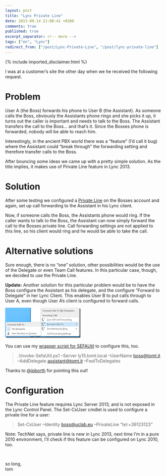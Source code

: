 ```yaml
---
layout: post
title: "Lync Private Line"
date: 2013-09-14 21:08:41 +0200
comments: true
published: true
excerpt_separator: <!-- more -->
tags: ["en", "Lync"]
redirect_from: ["/post/Lync-Private-Line", "/post/lync-private-line"]
---
```

<!-- more -->
{% include imported_disclaimer.html %}
<p>I was at a customer’s site the other day when we he received the following request.</p>  <h1>Problem</h1>  <p>User A (the Boss) forwards his phone to User B (the Assistant). As someone calls the Boss, obviously the Assistants phone rings and she picks it up, it turns out the caller is important and needs to talk to the Boss. The Assistant transfers the call to the Boss… and that’s it. Since the Bosses phone is forwarded, nobody will be able to reach him.</p>  <p>Interestingly, in the ancient PBX world there was a “feature” (I’d call it bug) where the Assistant could “break through” the forwarding setting and therefore transfer calls to the Boss.</p>  <p>After bouncing some ideas we came up with a pretty simple solution. As the title implies, it makes use of Private Line feature in Lync 2013.</p>  <h1>Solution</h1>  <p>After some testing we configured a <a href="http://technet.microsoft.com/en-us/library/gg412728.aspx" target="_blank">Private Line</a> on the Bosses account and again, set up call forwarding to the Assistant in his Lync client.</p>  <p>Now, if someone calls the Boss, the Assistants phone would ring. If the caller wants to talk to the Boss, the Assistant can now simply forward the call to the Bosses private line. Call forwarding settings are not applied to this line, so his client would ring and he would be able to take the call. </p>  <h1>Alternative solutions</h1>  <p>Sure enough, there is no “one” solution, other possibilities would be the use of the Delegate or even Team Call features. In this particular case, though, we decided to use the Private Line.</p>  <p><strong>Update:</strong> Another solution for this particular problem would be to have the Boss configure the Assistant as his delegate, and the configure “Forward to Delegate” in her Lync Client. This enables User B to put calls through to User A, even though User A’s client is configured to forward calls.</p>  <p><a href="/assets/image_568.png"><img title="image" style="border-top: 0px; border-right: 0px; border-bottom: 0px; border-left: 0px; display: inline" border="0" alt="image" src="/assets/image_thumb_566.png" width="244" height="98" /></a> </p>  <p>You can use my <a href="/page/PS-Invoke-SEFAUtilps1.aspx" target="_blank">wrapper <u>script </u>for SEFAUtil</a> to configure this, too.</p>  <blockquote>   <p>.\Invoke-SefaUtil.ps1 –Server ly15.tomt.local –UserName <a href="mailto:boss@tomt.it">boss@tomt.it</a> –AddDelegate <a href="mailto:assistant@tomt.it">assistant@tomt.it</a> –FwdToDelegates </p> </blockquote>  <p>Thanks to <a href="https://twitter.com/jpborth" target="_blank">@jpborth</a> for pointing this out!</p>  <h1>Configuration</h1>  <p>The Private Line feature requires Lync Server 2013, and is not exposed in the Lync Control Panel. The Set-CsUser cmdlet is used to configure a private line for a user:</p>  <blockquote>   <p>Set-CsUser –Identity <a href="mailto:boss@uclab.eu">boss@uclab.eu</a> –PrivateLine “tel:+39123123”</p> </blockquote>  <p>Note: TechNet says, private line is new in Lync 2013, next time I’m in a pure 2010 environment, I’ll check if this feature can be configured on Lync 2010, too.</p>  <p>&#160;</p>  <p>so long,    <br />tom </p>
